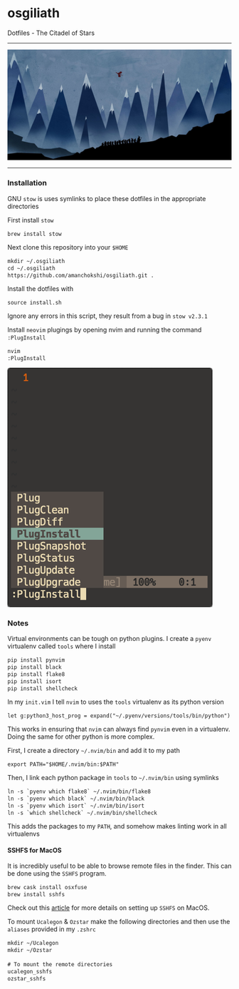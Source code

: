 # osgiliath
Dotfiles - The Citadel of Stars

------------------------
![osgiliath](docs/banner.jpg)

------------------------

### Installation
GNU `stow` is uses symlinks to place these dotfiles in the appropriate directories

First install `stow`

```
brew install stow
```

Next clone this repository into your `$HOME`

```
mkdir ~/.osgiliath
cd ~/.osgiliath
https://github.com/amanchokshi/osgiliath.git .
```

Install the dotfiles with

```
source install.sh
```
Ignore any errors in this script, they result from a bug in `stow v2.3.1`

Install `neovim` plugings by opening nvim and running the command `:PlugInstall`

```
nvim
:PlugInstall
```

![plug-install](docs/plug-install.png)

### Notes

Virtual environments can be tough on python plugins. I create a `pyenv` virtualenv called `tools` where I install

```
pip install pynvim
pip install black
pip install flake8
pip install isort
pip install shellcheck
```


In my `init.vim` I tell `nvim` to uses the `tools` virtualenv as its python version

```
let g:python3_host_prog = expand("~/.pyenv/versions/tools/bin/python")
```

This works in ensuring that `nvim` can always find `pynvim` even in a virtualenv. Doing the same for other python
is more complex.

First, I create a directory `~/.nvim/bin` and add it to my path

```
export PATH="$HOME/.nvim/bin:$PATH"
```

Then, I link each python package in `tools` to `~/.nvim/bin` using symlinks

```
ln -s `pyenv which flake8` ~/.nvim/bin/flake8
ln -s `pyenv which black` ~/.nvim/bin/black
ln -s `pyenv which isort` ~/.nvim/bin/isort
ln -s `which shellcheck` ~/.nvim/bin/shellcheck
```

This adds the packages to my `PATH`, and somehow makes linting work in all virtualenvs

#### SSHFS for MacOS

It is incredibly useful to be able to browse remote files in the finder. This can be done using the `SSHFS` program.

```
brew cask install osxfuse
brew install sshfs
```

Check out this [article](https://medium.com/@tzhenghao/writing-remote-code-on-a-mac-with-sshfs-c62d64bf9ef9) for 
more details on setting up `SSHFS` on MacOS.

To mount `Ucalegon` & `Ozstar` make the following directories and then use the `aliases` provided in my `.zshrc`

```
mkdir ~/Ucalegon
mkdir ~/Ozstar

# To mount the remote directories
ucalegon_sshfs
ozstar_sshfs
```
